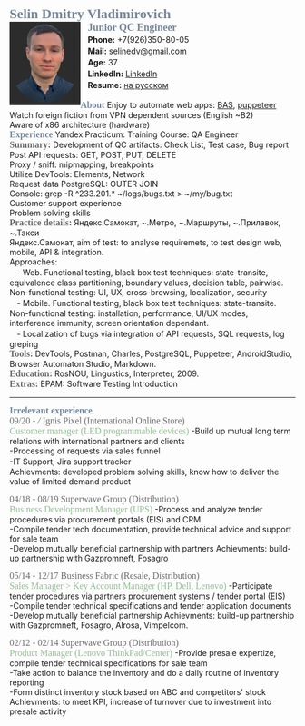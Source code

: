 <font size="5" color="778899" face="Trebuchet MS"> <b>Selin Dmitry Vladimirovich</b> </font> <br clear="side"/>
<img src="https://raw.githubusercontent.com/Selinedv/selinedv.github.io/main/smallphoto.jpg" align="left" alt="image" width="125" /> <cut/>
ㅤ<font size="4" color="778899" face="Trebuchet MS"><b>Junior QC Engineer</b></font><br clear="">
ㅤ**Phone:** +7(926)350-80-05 <br clear="">
ㅤ**Mail:** selinedv@gmail.com <br clear="">
ㅤ**Age:** 37 <br clear="">
ㅤ**LinkedIn:** [LinkedIn](https://linkedin.com/in/dmitry-selin-a71085211 "Click to access, care VPN") <br clear="">
ㅤ**Resume:** [на русском](https://github.com/Selinedv/selinedv.github.io/raw/main/Selin%20QC%20trainee____.pdf "Click to load")<br clear=""> <br clear="">
<font size="3" color="778899" face="Trebuchet MS"><b>About</b></font>
Enjoy to automate web apps: [BAS](https://youtu.be/4l94BWbky_o "Click for Youtube. Send promo letters to distinct e-mails. Details on algorithm is in summary under video; rec for 1,25 speed"), [puppeteer](https://youtu.be/hSY4BcvlmOI "Click for Youtube. Auto-update a CV on hh website; antibot capture is workarounded")<br clear="">
Watch foreign fiction from VPN dependent sources (English ~B2) <br clear=""/>
Aware of x86 architecture (hardware) <br clear="">
<font size="3" color="778899" face="Trebuchet MS"><b>Experience</b></font>
Yandex.Practicum: Training Course: QA Engineer <br clear="">
<font size="3" color="696969" face="Trebuchet MS"><b>Summary:</b></font>
Development of QC artifacts: Check List, Test case, Bug report <br clear=""/>
Post API requests: GET, POST, PUT, DELETE <br clear=""/>
Proxy / sniff: mipmapping, breakpoints <br clear=""/>
Utilize DevTools: Elements, Network <br clear=""/>
Request data PostgreSQL: OUTER JOIN <br clear=""/>
Console: grep -R ^233.201.* ~/logs/bugs.txt > ~/my/bug.txt <br clear=""/>
Customer support experience<br clear=""/>
Problem solving skills<br clear=""/>
<font size="3" color="696969" face="Trebuchet MS"><b>Practice details:</b></font>
Яндекс.Самокат, ~.Метро, ~.Маршруты, ~.Прилавок, ~.Такси <br clear=""/>
Яндекс.Самокат, aim of test: to analyse requiremets, to test design web, mobile, API &  integration.     
Approaches: <br clear=""/>
ㅤ- Web. Functional testing, black box test techniques: state-transite, equivalence class partitioning, boundary values, decision table, pairwise. Non-functional testing: UI, UX, cross-browsing, localization, security <br clear=""/>
ㅤ- Mobile. Functional testing, black box test techniques: state-transite. Non-functional testing: installation, performance, UI/UX modes, interference immunity, screen orientation dependant. <br clear=""/>
ㅤ- Localization of bugs via integration of API requests, SQL requests, log greping <br clear="">
<font size="3" color="696969" face="Trebuchet MS"><b>Tools:</b></font>
 DevTools, Postman, Charles, PostgreSQL, Puppeteer, AndroidStudio, Browser Automaton Studio, Markdown.<br clear="">
<font size="3" color="696969" face="Trebuchet MS"><b>Education:</b></font> 
RosNOU, Lingustics, Interpreter, 2009.<br clear="">
<font size="3" color="696969" face="Trebuchet MS"><b>Extras:</b></font>
EPAM: Software Testing Introduction <br clear="">

***

<font size="3" color="778899" face="Trebuchet MS"><b>Irrelevant experience</b></font><br clear=""><font size="3" color="696969" face="Trebuchet MS">09/20 - _/_ Ignis Pixel (International Online Store)</font><br clear=""/><font size="3" color="8FBC8F" face="Trebuchet MS">Customer manager (LED programmable devices) </font> 
-Build up mutual long term relations with international partners and clients<br clear=""> 
-Processing of requests via sales funnel<br clear=""> 
-IT Support, Jira support trackerㅤ<br clear=""> 
Achievments: developed problem solving skills, know how to deliver the value of limited demand product</font>  

<font size="3" color="696969" face="Trebuchet MS">04/18 - 08/19 Superwave Group (Distribution)</font><br clear=""/><font size="3" color="8FBC8F" face="Trebuchet MS">Business Development Manager (UPS) </font> 
-Process and analyze tender procedures via procurement portals (EIS) and CRM <br clear="">
-Compile tender tech documentation, provide technical advice and support for sale team <br clear="">
-Develop mutually beneficial partnership with partners
Achievments: build-up partnership with Gazpromneft, Fosagro<br clear=""/>

<font size="3" color="696969" face="Trebuchet MS"> 05/14 - 12/17 Business Fabric (Resale, Distribution)</font><br clear=""/><font size="3" color="8FBC8F" face="Trebuchet MS"> Sales Manager > Key Account Manager (HP, Dell, Lenovo) </font>
-Participate tender prоcedures via partners procurement systems / tender portal (EIS) <br clear="">
-Compile tender technical specifications and tender application documents <br clear="">
-Develop mutually beneficial partnership
Achievments: build-up partnership with Gazpromneft, Fosagro, Alrosa, Vimpelcom.<br clear="">

<font size="3" color="696969" face="Trebuchet MS"> 02/12 - 02/14 Superwave Group (Distribution)</font><br clear=""/><font size="3" color="8FBC8F" face="Trebuchet MS">Product Manager (Lenovo ThinkPad/Center) </font>
-Provide presale expertize, compile tender technical specifications for sale team <br clear=""/>
-Take action to balance the inventory and do a daily routine of inventory reporting <br clear=""/>
-Form distinct inventory stock based on ABC and competitors' stock <br clear=""/>
Achievments: to meet KPI, increase of turnover due to investment into presale activity